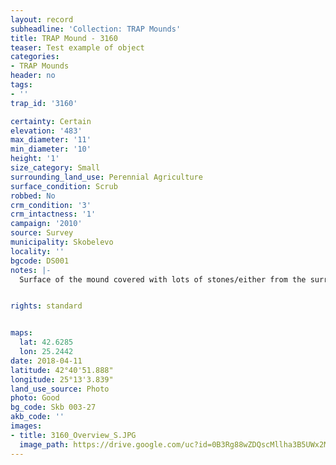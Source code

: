 ```yaml
---
layout: record
subheadline: 'Collection: TRAP Mounds'
title: TRAP Mound - 3160
teaser: Test example of object
categories:
- TRAP Mounds
header: no
tags:
- ''
trap_id: '3160'

certainty: Certain
elevation: '483'
max_diameter: '11'
min_diameter: '10'
height: '1'
size_category: Small
surrounding_land_use: Perennial Agriculture
surface_condition: Scrub
robbed: No
crm_condition: '3'
crm_intactness: '1'
campaign: '2010'
source: Survey
municipality: Skobelevo
locality: ''
bgcode: DS001
notes: |-
  Surface of the mound covered with lots of stones/either from the surrounding pasture or from the mound.


rights: standard


maps:
  lat: 42.6285
  lon: 25.2442
date: 2018-04-11
latitude: 42°40'51.888"
longitude: 25°13'3.839"
land_use_source: Photo
photo: Good
bg_code: Skb 003-27
akb_code: ''
images:
- title: 3160_Overview_S.JPG
  image_path: https://drive.google.com/uc?id=0B3Rg88wZDQscMllha3B5UWx2MEE
---
```

